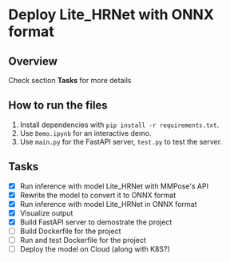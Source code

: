 # Deploy Lite_HRNet with ONNX format

## Overview

Check section **Tasks** for more details

## How to run the files
1. Install dependencies with `pip install -r requirements.txt`.
2. Use `Demo.ipynb` for an interactive demo.
3. Use `main.py` for the FastAPI server, `test.py` to test the server.

## Tasks

- [x] Run inference with model Lite_HRNet with MMPose's API
- [x] Rewrite the model to convert it to ONNX format
- [x] Run inference with model Lite_HRNet in ONNX format
- [x] Visualize output
- [x] Build FastAPI server to demostrate the project
- [ ] Build Dockerfile for the project
- [ ] Run and test Dockerfile for the project
- [ ] Deploy the model on Cloud (along with K8S?)
